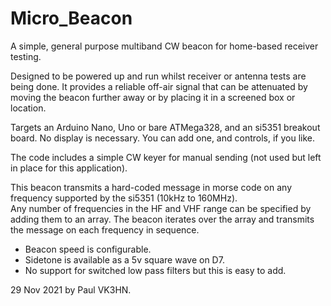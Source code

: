 # Micro_Beacon
A simple, general purpose multiband CW beacon for home-based receiver testing.

Designed to be powered up and run whilst receiver or antenna tests are being done. 
It provides a reliable off-air signal that can be attenuated by moving the beacon further away
or by placing it in a screened box or location.  

Targets an Arduino Nano, Uno or bare ATMega328, and an si5351 breakout board.
No display is necessary.  You can add one, and controls, if you like.  

The code includes a simple CW keyer for manual sending (not used but left in place for this application). 

This beacon transmits a hard-coded message in morse code on any frequency supported by the si5351 (10kHz to 160MHz).  
Any number of frequencies in the HF and VHF range can be specified by adding them to an array. 
The beacon iterates over the array and transmits the message on each frequency in sequence.  

- Beacon speed is configurable. 
- Sidetone is available as a 5v square wave on D7.
- No support for switched low pass filters but this is easy to add.  

29 Nov 2021 by Paul VK3HN.  
